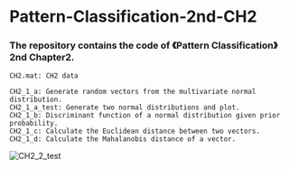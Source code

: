 # Pattern-Classification-2nd-CH2
### The repository contains the code of 《Pattern Classification》2nd Chapter2.
	CH2.mat: CH2 data

	CH2_1_a: Generate random vectors from the multivariate normal distribution.
	CH2_1_a_test: Generate two normal distributions and plot.
	CH2_1_b: Discriminant function of a normal distribution given prior probability.
	CH2_1_c: Calculate the Euclidean distance between two vectors.
	CH2_1_d: Calculate the Mahalanobis distance of a vector.
	
![CH2_2_test](https://github.com/chensonglu/Pattern-Classification-2nd-CH2/blob/master/CH2_2_test.png)
